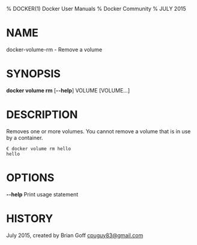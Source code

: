 % DOCKER(1) Docker User Manuals
% Docker Community
% JULY 2015
# NAME
docker-volume-rm - Remove a volume

# SYNOPSIS
**docker volume rm**
[**--help**]
VOLUME [VOLUME...]

# DESCRIPTION

Removes one or more volumes. You cannot remove a volume that is in use by a container.

  ```
  € docker volume rm hello
  hello
  ```

# OPTIONS
**--help**
  Print usage statement

# HISTORY
July 2015, created by Brian Goff <cpuguy83@gmail.com>
